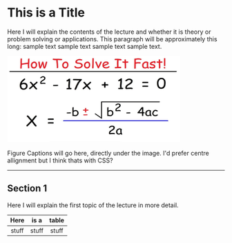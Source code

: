 # This is a Title

Here I will explain the contents of the lecture and whether it is theory or problem solving or applications. This paragraph will be approximately this long: sample text sample text sample text sample text.

<img src = "images/quadratic.jpg" width = "400" height = "200">

Figure Captions will go here, directly under the image. I'd prefer centre allignment but I think thats with CSS?

<hr>

## Section 1

Here I will explain the first topic of the lecture in more detail.

**Here**|**is a**|**table**|
:---:|:---:|:---:
stuff|stuff|stuff




